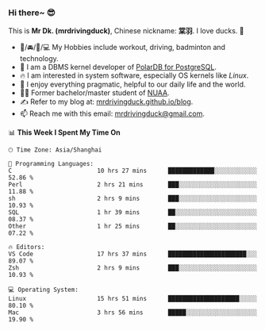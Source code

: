 ### Hi there~ 😎

This is **Mr Dk. (mrdrivingduck)**, Chinese nickname: **棠羽**. I love ducks. 🦆

- 💪/🚘/🏸/💻 My Hobbies include workout, driving, badminton and technology.
- 🍊 I am a DBMS kernel developer of [PolarDB for PostgreSQL](https://github.com/ApsaraDB/PolarDB-for-PostgreSQL).
- 🔥 I am interested in system software, especially OS kernels like *Linux*.
- 🔧 I enjoy everything pragmatic, helpful to our daily life and the world.
- 👨‍🎓 Former bachelor/master student of [NUAA](https://en.wikipedia.org/wiki/Nanjing_University_of_Aeronautics_and_Astronautics).
- ✍ Refer to my blog at: [mrdrivingduck.github.io/blog](https://mrdrivingduck.github.io/blog/).
- 📫 Reach me with this email: [mrdrivingduck@gmail.com](mailto:mrdrivingduck@gmail.com).

<!--START_SECTION:waka-->
📊 **This Week I Spent My Time On** 

```text
🕑︎ Time Zone: Asia/Shanghai

💬 Programming Languages: 
C                        10 hrs 27 mins      █████████████░░░░░░░░░░░░   52.86 % 
Perl                     2 hrs 21 mins       ███░░░░░░░░░░░░░░░░░░░░░░   11.88 % 
sh                       2 hrs 9 mins        ███░░░░░░░░░░░░░░░░░░░░░░   10.93 % 
SQL                      1 hr 39 mins        ██░░░░░░░░░░░░░░░░░░░░░░░   08.37 % 
Other                    1 hr 25 mins        ██░░░░░░░░░░░░░░░░░░░░░░░   07.22 % 

🔥 Editors: 
VS Code                  17 hrs 37 mins      ██████████████████████░░░   89.07 % 
Zsh                      2 hrs 9 mins        ███░░░░░░░░░░░░░░░░░░░░░░   10.93 % 

💻 Operating System: 
Linux                    15 hrs 51 mins      ████████████████████░░░░░   80.10 % 
Mac                      3 hrs 56 mins       █████░░░░░░░░░░░░░░░░░░░░   19.90 % 
```


<!--END_SECTION:waka-->

<!-- ![Mr Dk.'s GitHub Stats](https://github-readme-stats.vercel.app/api?username=mrdrivingduck&count_private&show_icons=true&theme=buefy) -->

<!-- ![Most Used Languages](https://github-readme-stats.vercel.app/api/top-langs/?username=mrdrivingduck&exclude_repo=mips32-CPU,snort-tcp-socket&theme=buefy&layout=compact&langs_count=10) -->


<!--
**mrdrivingduck/mrdrivingduck** is a ✨ _special_ ✨ repository because its `README.md` (this file) appears on your GitHub profile.

Here are some ideas to get you started:

- 🔭 I’m currently working on ...
- 🌱 I’m currently learning ...
- 👯 I’m looking to collaborate on ...
- 🤔 I’m looking for help with ...
- 💬 Ask me about ...
- 📫 How to reach me: ...
- 😄 Pronouns: ...
- ⚡ Fun fact: ...
-->
